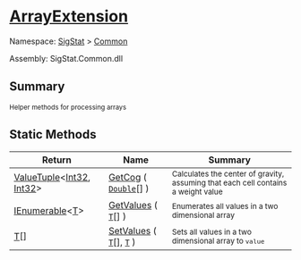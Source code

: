 # [ArrayExtension](./ArrayExtension.md)

Namespace: [SigStat]() > [Common](./README.md)

Assembly: SigStat.Common.dll

## Summary
<sub>Helper methods for processing arrays</sub>

## Static Methods

| Return | Name | Summary | 
| --- | --- | --- | 
| [ValueTuple](https://docs.microsoft.com/en-us/dotnet/api/System.ValueTuple-2)\<[Int32](https://docs.microsoft.com/en-us/dotnet/api/System.Int32), [Int32](https://docs.microsoft.com/en-us/dotnet/api/System.Int32)> | [GetCog](./Methods/ArrayExtension-100663390.md) ( [`Double`](https://docs.microsoft.com/en-us/dotnet/api/System.Double)[] ) | <sub>Calculates the center of gravity, assuming that each cell contains  a weight value</sub> | 
| [IEnumerable](https://docs.microsoft.com/en-us/dotnet/api/System.Collections.Ienumerable)\<[T](./ArrayExtension.md)> | [GetValues](./Methods/ArrayExtension-100663385.md) ( [`T`](./ArrayExtension.md)[] ) | <sub>Enumerates all values in a two dimensional array</sub> | 
| [T](./ArrayExtension.md)[] | [SetValues](./Methods/ArrayExtension-100663386.md) ( [`T`](./ArrayExtension.md)[], [`T`](./ArrayExtension.md) ) | <sub>Sets all values in a two dimensional array to `value`</sub> | 


